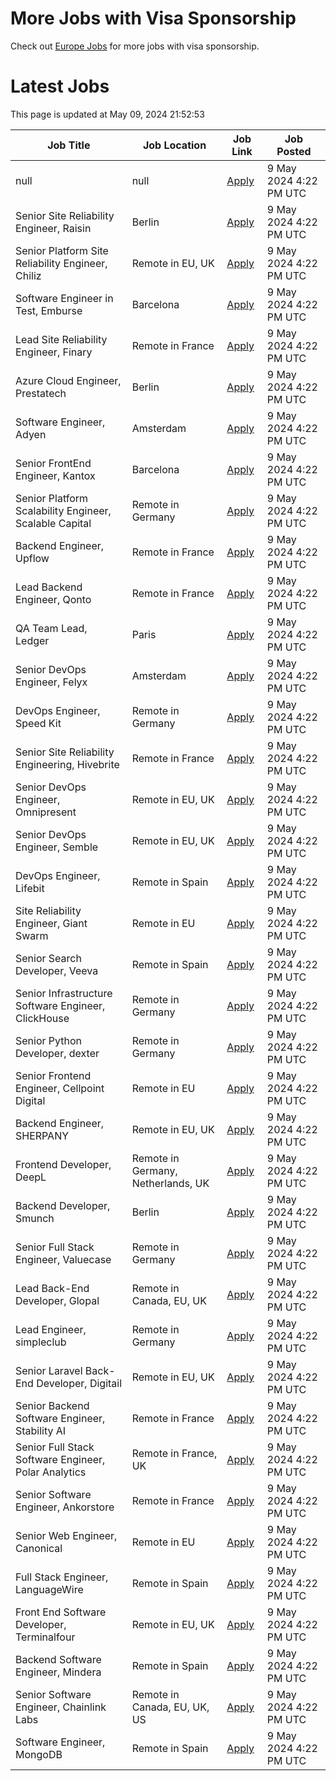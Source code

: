 # More Jobs with Visa Sponsorship

Check out [Europe Jobs](https://github.com/sureshparimi/europejobs#latest-jobs) for more jobs with visa sponsorship.

# Latest Jobs

This page is updated at May 09, 2024 21:52:53

| Job Title | Job Location | Job Link | Job Posted |
| --- | --- | --- | --- |
| null | null | [Apply](null) |  9 May 2024  4:22 PM UTC |
| Senior Site Reliability Engineer, Raisin | Berlin | [Apply](https://raisin.jobs.personio.de/job/870751?language=en&utm_source=Otta) |  9 May 2024  4:22 PM UTC |
| Senior Platform Site Reliability Engineer, Chiliz | Remote in EU, UK | [Apply](https://chiliz.bamboohr.com/careers/268?utm_source=Otta) |  9 May 2024  4:22 PM UTC |
| Software Engineer in Test, Emburse | Barcelona | [Apply](https://jobs.lever.co/emburse/dde91e07-a225-4f07-ab86-49234f5663d3?lever-source=Otta) |  9 May 2024  4:22 PM UTC |
| Lead Site Reliability Engineer, Finary | Remote in France | [Apply](https://jobs.ashbyhq.com/finary/d17a0d99-e6b9-420a-b719-0fa6cb06dfc9?utm_source=Otta) |  9 May 2024  4:22 PM UTC |
| Azure Cloud Engineer, Prestatech | Berlin | [Apply](https://prestatech.viterbit.site/azure-cloud-engineer-7ioLEx0Z0Udo7LBT/?utm_source=Otta) |  9 May 2024  4:22 PM UTC |
| Software Engineer, Adyen | Amsterdam | [Apply](https://boards.greenhouse.io/adyen/jobs/5044061?utm_source=Otta) |  9 May 2024  4:22 PM UTC |
| Senior FrontEnd Engineer, Kantox | Barcelona | [Apply](https://apply.workable.com/kantox/j/1B59A192A0/?utm_source=Otta) |  9 May 2024  4:22 PM UTC |
| Senior Platform Scalability Engineer, Scalable Capital | Remote in Germany | [Apply](https://jobs.smartrecruiters.com/ScalableGmbH/743999918955323--senior-platform-scalability-engineer-m-f-x-onsite-or-remote-in-germany-?utm_source=Otta) |  9 May 2024  4:22 PM UTC |
| Backend Engineer, Upflow | Remote in France | [Apply](https://jobs.ashbyhq.com/upflow/fc951a7e-b037-4e81-99c7-a5dae96c2e54?utm_source=Otta) |  9 May 2024  4:22 PM UTC |
| Lead Backend Engineer, Qonto | Remote in France | [Apply](https://jobs.lever.co/qonto/677eed9c-68b0-4fe2-9f38-34dc75acb990?lever-source=Otta) |  9 May 2024  4:22 PM UTC |
| QA Team Lead, Ledger | Paris | [Apply](https://jobs.lever.co/ledger/7788d186-9653-4d25-87f4-6e5b2340300d?lever-source=Otta) |  9 May 2024  4:22 PM UTC |
| Senior DevOps Engineer, Felyx | Amsterdam | [Apply](https://jobs.smartrecruiters.com/Felyx/743999919423361-senior-devops-engineer-cloud-platform?utm_source=Otta) |  9 May 2024  4:22 PM UTC |
| DevOps Engineer, Speed Kit | Remote in Germany | [Apply](https://join.com/companies/baqend/8665684-devops-engineer-all-genders-remote-or-hamburg?utm_source=Otta) |  9 May 2024  4:22 PM UTC |
| Senior Site Reliability Engineering, Hivebrite | Remote in France | [Apply](https://jobs.lever.co/hivebrite/2d08924a-25c3-47f5-92c2-3cabf9fea96b?lever-source=Otta) |  9 May 2024  4:22 PM UTC |
| Senior DevOps Engineer, Omnipresent | Remote in EU, UK | [Apply](https://www.omnipresent.com/jobs?gh_jid=4197121101&gh_src=51b52a62teu) |  9 May 2024  4:22 PM UTC |
| Senior DevOps Engineer, Semble | Remote in EU, UK | [Apply](https://semble.bamboohr.com/careers/69?utm_source=Otta) |  9 May 2024  4:22 PM UTC |
| DevOps Engineer, Lifebit | Remote in Spain | [Apply](https://apply.workable.com/lifebit-biotech-ltd/j/E6B207C301/?utm_source=Otta) |  9 May 2024  4:22 PM UTC |
| Site Reliability Engineer, Giant Swarm | Remote in EU | [Apply](https://giant-swarm.jobs.personio.de/job/180887?language=en&utm_source=Otta) |  9 May 2024  4:22 PM UTC |
| Senior Search Developer, Veeva | Remote in Spain | [Apply](https://jobs.lever.co/veeva/aafe1a7d-b897-49cc-af19-b0f36e42b319?lever-source=Otta) |  9 May 2024  4:22 PM UTC |
| Senior Infrastructure Software Engineer, ClickHouse | Remote in Germany | [Apply](https://boards.greenhouse.io/clickhouse/jobs/4842567004?utm_source=Otta) |  9 May 2024  4:22 PM UTC |
| Senior Python Developer, dexter | Remote in Germany | [Apply](https://join.com/companies/dexter-health/8637627-senior-python-developer-cloud-and-microservices-remote?utm_source=Otta) |  9 May 2024  4:22 PM UTC |
| Senior Frontend Engineer, Cellpoint Digital | Remote in EU | [Apply](https://cellpointdigital.bamboohr.com/careers/133?utm_source=Otta) |  9 May 2024  4:22 PM UTC |
| Backend Engineer, SHERPANY | Remote in EU, UK | [Apply](https://join.com/companies/sherpany/8624398-backend-engineer-europe-remote?utm_source=Otta) |  9 May 2024  4:22 PM UTC |
| Frontend Developer, DeepL | Remote in Germany, Netherlands, UK | [Apply](https://jobs.deepl.com/o/frontend-developer-fmd-ger-uk-nl-or-pl-4?utm_source=Otta) |  9 May 2024  4:22 PM UTC |
| Backend Developer, Smunch | Berlin | [Apply](https://smunch.jobs.personio.de/job/245013?language=en&utm_source=Otta) |  9 May 2024  4:22 PM UTC |
| Senior Full Stack Engineer, Valuecase | Remote in Germany | [Apply](https://join.com/companies/valuecase/8617078-senior-full-stack-engineer-with-frontend-focus-all-genders?utm_source=Otta) |  9 May 2024  4:22 PM UTC |
| Lead Back-End Developer, Glopal | Remote in Canada, EU, UK | [Apply](https://glopal.bamboohr.com/careers/69?utm_source=Otta) |  9 May 2024  4:22 PM UTC |
| Lead Engineer, simpleclub | Remote in Germany | [Apply](https://simpleclub.pinpointhq.com/en/postings/4e61d7b0-d7e3-4623-8630-b274c6ca4cf3?utm_source=Otta) |  9 May 2024  4:22 PM UTC |
| Senior Laravel Back-End Developer, Digitail | Remote in EU, UK | [Apply](https://digitail.io/?utm_source=otta.com) |  9 May 2024  4:22 PM UTC |
| Senior Backend Software Engineer, Stability AI | Remote in France | [Apply](http://stability.ai/careers?gh_jid=4166152101&utm_source=Otta) |  9 May 2024  4:22 PM UTC |
| Senior Full Stack Software Engineer, Polar Analytics | Remote in France, UK | [Apply](https://jobs.ashbyhq.com/polaranalytics/671fbf44-3b1c-4f73-8e36-8b9f51425a9d?utm_source=Otta) |  9 May 2024  4:22 PM UTC |
| Senior Software Engineer, Ankorstore | Remote in France | [Apply](https://jobs.ashbyhq.com/Ankorstore/4c8d5aba-fbb3-46fb-89d7-dda2c9d4afa0?utm_source=Otta) |  9 May 2024  4:22 PM UTC |
| Senior Web Engineer, Canonical | Remote in EU | [Apply](https://boards.greenhouse.io/canonical/jobs/4417916?utm_source=Otta) |  9 May 2024  4:22 PM UTC |
| Full Stack Engineer, LanguageWire | Remote in Spain | [Apply](https://apply.workable.com/languagewire/j/5CBA056B84/?utm_source=Otta) |  9 May 2024  4:22 PM UTC |
| Front End Software Developer, Terminalfour | Remote in EU, UK | [Apply](https://terminalfour.hirehive.com/job/110716/front-end-software-developer-remote-remote-europe?utm_source=Otta) |  9 May 2024  4:22 PM UTC |
| Backend Software Engineer, Mindera | Remote in Spain | [Apply](https://apply.workable.com/minderacraft/j/BC8AFCC526/?utm_source=Otta) |  9 May 2024  4:22 PM UTC |
| Senior Software Engineer, Chainlink Labs | Remote in Canada, EU, UK, US | [Apply](https://jobs.lever.co/chainlink/24b51d24-e2b5-4f77-a782-a41f3dffd768?lever-source=Otta) |  9 May 2024  4:22 PM UTC |
| Software Engineer, MongoDB | Remote in Spain | [Apply](https://www.mongodb.com/careers/job/?gh_jid=5043254&utm_source=Otta) |  9 May 2024  4:22 PM UTC |
